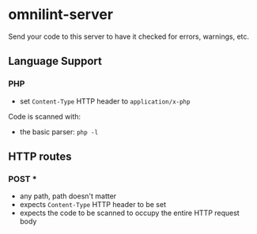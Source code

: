 # omnilint-server

Send your code to this server to have it checked for errors, warnings, etc.

## Language Support

### PHP

- set `Content-Type` HTTP header to `application/x-php`

Code is scanned with:

- the basic parser: `php -l`

## HTTP routes

### POST *

- any path, path doesn't matter
- expects `Content-Type` HTTP header to be set
- expects the code to be scanned to occupy the entire HTTP request body
